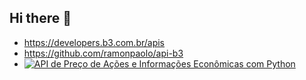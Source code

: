 ## Hi there 👋

<!--

**Here are some ideas to get you started:**

🙋‍♀️ A short introduction - what is your organization all about?
🌈 Contribution guidelines - how can the community get involved?
👩‍💻 Useful resources - where can the community find your docs? Is there anything else the community should know?
🍿 Fun facts - what does your team eat for breakfast?
🧙 Remember, you can do mighty things with the power of [Markdown](https://docs.github.com/github/writing-on-github/getting-started-with-writing-and-formatting-on-github/basic-writing-and-formatting-syntax)
-->

- https://developers.b3.com.br/apis
- https://github.com/ramonpaolo/api-b3
- [![API de Preço de Ações e Informações Econômicas com Python](https://img.youtube.com/vi/oIhrwXDbs1M/default.jpg)](https://youtu.be/oIhrwXDbs1M)
